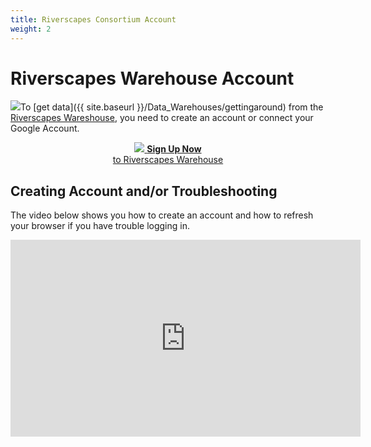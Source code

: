 ```yaml
---
title: Riverscapes Consortium Account
weight: 2
---
```


# Riverscapes Warehouse Account

<a href="http://data.riverscapes.xyz" target="blank"><img class="float-right" src="{{ site.baseurl }}/assets/images/data/Riverscapes Warehouse Loggin.png"></a>To [get data]({{ site.baseurl }}/Data_Warehouses/gettingaround) from the [Riverscapes Wareshouse](http://data.riverscapes.xyz), you need to create an account or connect your Google Account. 

<div align="center">
<a href="http://data.riverscapes.xyz" class=" button"><img src="{{ site.baseurl }}/assets/images/data/RiverscapesWarehouseCloud_32png.png">  <b>Sign Up Now</b><br> to Riverscapes Warehouse </a>
</div>

## Creating Account and/or Troubleshooting

The video below shows you how to create an account and how to refresh your browser if you have trouble logging in.

<div align="center">
    <iframe width="560" height="315" src="https://www.youtube.com/embed/Or3Gr7z5eA4" frameborder="0" allow="accelerometer; autoplay; clipboard-write; encrypted-media; gyroscope; picture-in-picture" allowfullscreen></iframe>
</div>

